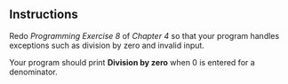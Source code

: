 ## Instructions ##

Redo *Programming Exercise 8* of *Chapter 4* so that your program handles exceptions such as division by zero and invalid input.

Your program should print **Division by zero** when 0 is entered for a denominator.

